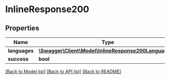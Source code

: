 # InlineResponse200

## Properties
Name | Type | Description | Notes
------------ | ------------- | ------------- | -------------
**languages** | [**\Swagger\Client\Model\InlineResponse200Languages[]**](InlineResponse200Languages.md) |  | [optional] 
**success** | **bool** |  | [optional] 

[[Back to Model list]](../../README.md#documentation-for-models) [[Back to API list]](../../README.md#documentation-for-api-endpoints) [[Back to README]](../../README.md)

